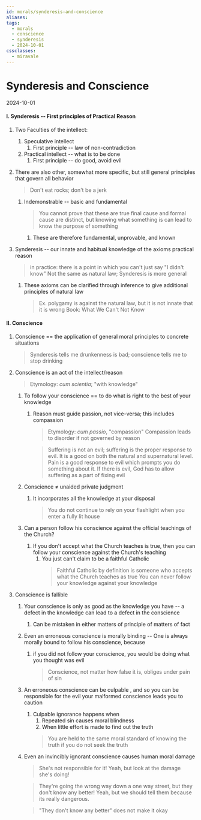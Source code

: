 ```yaml
---
id: morals/synderesis-and-conscience
aliases: 
tags:
  - morals
  - conscience
  - synderesis
  - 2024-10-01
cssclasses:
  - miravale
---
```


# Synderesis and Conscience
2024-10-01

#### I. Synderesis -- First principles of Practical Reason
1. Two Faculties of the intellect:
    1. Speculative intellect
        1. First principle -- law of non-contradiction
    2. Practical intellect -- what is to be done
        1. First principle -- do good, avoid evil

2. There are also other, somewhat more specific, but still general principles
   that govern all behavior 
   > Don't eat rocks; don't be a jerk
   1. Indemonstrable -- basic and fundamental
       > You cannot prove that these are true
       > final cause and formal cause are distinct, but knowing what something is
       > can lead to know the purpose of something
        1. These are therefore fundamental, unprovable, and known

3. Synderesis -- our innate and habitual knowledge of the axioms practical
   reason
    > in practice: there is a point in which you can't just say "I didn't know"
    > Not the same as natural law; Synderesis is more general
    1. These axioms can be clarified through inference to give additional
       principles of natural law 
        > Ex. polygamy is against the natural law, but it is not innate that it is
        > wrong
        > Book: What We Can't Not Know

#### II. Conscience 
1. Conscience == the application of general moral principles to concrete
   situations
    > Synderesis tells me drunkenness is bad; conscience tells me to stop
    > drinking 

2. Conscience is an act of the intellect/reason
    > Etymology: *cum scientia*; "with knowledge"
    1. To follow your conscience == to do what is right to the best of your
       knowledge
       1. Reason must guide passion, not vice-versa; this includes compassion
           > Etymology: *cum passio*, "compassion"
           > Compassion leads to disorder if not governed by reason

           > Suffering is not an evil; suffering is the proper response to evil.
           > It is a good on both the natural and supernatural level. Pain is a
           > good response to evil which prompts you do something about it.
           > If there is evil, God has to allow suffering as a part of fixing
           > evil

    2. Conscience ≠ unaided private judgment 
        1. It incorporates all the knowledge at your disposal
            > You do not continue to rely on your flashlight when you enter a fully
            > lit house
    3. Can a person follow his conscience against the official teachings of the
       Church?
        1. If you don't accept what the Church teaches is true, then you can
           follow your conscience against the Church's teaching
           1. You just can't claim to be a faithful Catholic
               > Faithful Catholic by definition is someone who accepts what the
               > Church teaches as true
               > You can never follow your knowledge against your knowledge

3. Conscience is fallible 
    1. Your conscience is only as good as the knowledge you have --  a defect in
       the knowledge can lead to a defect in the conscience
       1. Can be mistaken in either matters of principle of matters of fact
    2. Even an erroneous conscience is morally binding -- One is always morally
       bound to follow his conscience, because 
        1. if you did not follow your conscience, you would be doing what you
           thought was evil
           > Conscience, not matter how false it is, obliges under pain of sin
    3. An erroneous conscience can be culpable , and so you can be responsible
       for the evil your malformed conscience leads you to caution
        1. Culpable ignorance happens when
            1. Repeated sin causes moral blindness 
            2. When little effort is made to find out the truth
            > You are held to the same moral standard of knowing the truth if
            > you do not seek the truth

    4. Even an invincibly ignorant conscience causes human moral damage
        > She's not responsible for it!
        > Yeah, but look at the damage she's doing!

        > They're going the wrong way down a one way street, but they don't know
        any better! Yeah, but we should tell them because its really dangerous.
        
        > "They don't know any better" does not make it okay

















